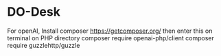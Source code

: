 # DO-Desk

For openAI, Install composer        https://getcomposer.org/
then enter this on terminal on PHP directory
    composer require openai-php/client
    composer require guzzlehttp/guzzle